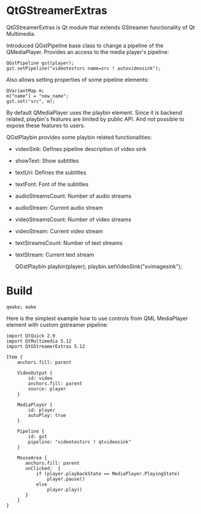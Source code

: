 # QtGStreamerExtras
QtGStreamerExtras is Qt module that extends GStreamer functionality of Qt Multimedia.

Introduced QGstPipeline base class to change a pipeline of the QMediaPlayer.
Provides an access to the media player's pipeline:
    
    QGstPipeline gst(player);
    gst.setPipeline("videotestsrc name=src ! autovideosink");

Also allows setting properties of some pipeline elements:

    QVariantMap m;
    m["name"] = "new_name";
    gst.set("src", m);

By default QMediaPlayer uses the playbin element.
Since it is backend related, playbin's features are limited by public API. And not possible to expose these features to users.

QGstPlaybin provides some playbin related functionalities:
- videoSink: Defines pipeline description of video sink
- showText: Show subtitles
- textUri: Defines the subtitles
- textFont: Font of the subtitles
- audioStreamsCount: Number of audio streams
- audioStream: Current audio stream
- videoStreamsCount: Number of video streams
- videoStream: Current video stream
- textStreamsCount: Number of text streams
- textStream: Current text stream

    QGstPlaybin playbin(player); 
    playbin.setVideoSink("xvimagesink");

# Build

    qmake; make
    
Here is the simplest example how to use controls from QML MediaPlayer element with custom gstreamer pipeline:

    import QtQuick 2.9
    import QtMultimedia 5.12
    import QtGStreamerExtras 5.12
    
    Item {
        anchors.fill: parent
    
        VideoOutput {
            id: video
            anchors.fill: parent
            source: player
        }

        MediaPlayer {
            id: player
            autoPlay: true
        }
    
        Pipeline {
            id: gst
            pipeline: "videotestsrc ! qtvideosink"
        }

        MouseArea {
           anchors.fill: parent
           onClicked:  {
               if (player.playbackState == MediaPlayer.PlayingState)
                   player.pause()
               else
                   player.play()
           }
        }
    }
